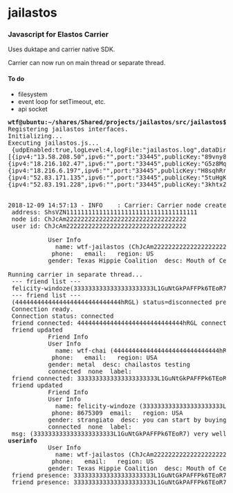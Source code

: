 # jailastos
### Javascript for Elastos Carrier 

Uses duktape and carrier native SDK.  

Carrier can now run on main thread or separate thread.  

#### To do
* filesystem
* event loop for setTimeout, etc.
* api socket

<pre>
<b>wtf@ubuntu:~/shares/Shared/projects/jailastos/src/jailastos$ jailastos</b>
Registering jailastos interfaces.
Initializing...
Executing jailastos.js...
 {udpEnabled:true,logLevel:4,logFile:"jailastos.log",dataDir:"./data",bootstraps:
[{ipv4:"13.58.208.50",ipv6:"",port:"33445",publicKey:"89vny8MrKdDKs7Uta9RdVmspPjnRMdwMmaiEW27pZ7gh"},
{ipv4:"18.216.102.47",ipv6:"",port:"33445",publicKey:"G5z8MqiNDFTadFUPfMdYsYtkUDbX5mNCMVHMZtsCnFeb"},
{ipv4:"18.216.6.197",ipv6:"",port:"33445",publicKey:"H8sqhRrQuJZ6iLtP2wanxt4LzdNrN2NNFnpPdq1uJ9n2"},
{ipv4:"52.83.171.135",ipv6:"",port:"33445",publicKey:"5tuHgK1Q4CYf4K5PutsEPK5E3Z7cbtEBdx7LwmdzqXHL"},
{ipv4:"52.83.191.228",ipv6:"",port:"33445",publicKey:"3khtxZo89SBScAMaHhTvD68pPHiKxgZT6hTCSZZVgNEm"}]}


2018-12-09 14:57:13 - INFO    : Carrier: Carrier node created.
 address: ShsVZN111111111111111111111111111111111111
 node id: ChJcAm222222222222222222222222222222222
 user id: ChJcAm222222222222222222222222222222222

           User Info
             name: wtf-jailastos (ChJcAm222222222222222222222222222222222)
            phone:   email:   region: US
           gender: Texas Hippie Coalition  desc: Mouth of Cemetery Gates

Running carrier in separate thread...
 --- friend list ---
 felicity-windoze(3333333333333333333333L1GuNtGkPAFFPk6TEoR7) status=disconnected presence=none
 --- friend list ---
 (44444444444444444444444444444hRGL) status=disconnected presence=none
 Connection ready.
 Connection status: connected
 friend connected: 44444444444444444444444444444hRGL connected
 friend updated
           Friend Info
           User Info
             name: wtf-chai (44444444444444444444444444444hRGL)
            phone:   email:   region: USA
           gender: metal  desc: chailastos testing
           connected  none  label: 
 friend connected: 3333333333333333333333L1GuNtGkPAFFPk6TEoR7 connected
 friend updated
           Friend Info
           User Info
             name: felicity-windoze (3333333333333333333333L1GuNtGkPAFFPk6TEoR7)
            phone: 8675309  email:   region: USA
           gender: strangiato  desc: you can start by buying me a drink
           connected  none  label: 
 msg: (3333333333333333333333L1GuNtGkPAFFPk6TEoR7) very well by reputation
<b>userinfo</b>
           User Info
             name: wtf-jailastos (ChJcAm222222222222222222222222222222222)
            phone:   email:   region: US
           gender: Texas Hippie Coalition  desc: Mouth of Cemetery Gates
 friend presence: 3333333333333333333333L1GuNtGkPAFFPk6TEoR7 away
 friend presence: 3333333333333333333333L1GuNtGkPAFFPk6TEoR7 none

</pre>
